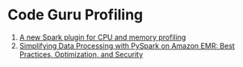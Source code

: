 # Code Guru Profiling

1. [A new Spark plugin for CPU and memory profiling](https://aws.amazon.com/blogs/devops/a-new-spark-plugin-for-cpu-and-memory-profiling/)
2. [Simplifying Data Processing with PySpark on Amazon EMR: Best Practices, Optimization, and Security](https://www.linkedin.com/pulse/simplifying-data-processing-pyspark-amazon-emr-best-6f6xf/)
